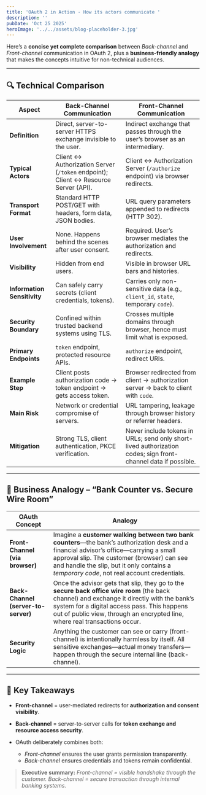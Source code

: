 ```yaml
---
title: 'OAuth 2 in Action - How its actors communicate '
description: ''
pubDate: 'Oct 25 2025'
heroImage: '../../assets/blog-placeholder-3.jpg'
---
```


Here’s a **concise yet complete comparison** between *Back-channel* and *Front-channel* communication in OAuth 2, plus a **business-friendly analogy** that makes the concepts intuitive for non-technical audiences.

---

## 🔍 Technical Comparison

| Aspect                      | **Back-Channel Communication**                                                     | **Front-Channel Communication**                                                                               |
| --------------------------- | ---------------------------------------------------------------------------------- | ------------------------------------------------------------------------------------------------------------- |
| **Definition**              | Direct, server-to-server HTTPS exchange invisible to the user.                     | Indirect exchange that passes through the user’s browser as an intermediary.                                  |
| **Typical Actors**          | Client ↔ Authorization Server (`/token` endpoint); Client ↔ Resource Server (API). | Client ↔ Authorization Server (`/authorize` endpoint) via browser redirects.                                  |
| **Transport Format**        | Standard HTTP POST/GET with headers, form data, JSON bodies.                       | URL query parameters appended to redirects (HTTP 302).                                                        |
| **User Involvement**        | None. Happens behind the scenes after user consent.                                | Required. User’s browser mediates the authorization and redirects.                                            |
| **Visibility**              | Hidden from end users.                                                             | Visible in browser URL bars and histories.                                                                    |
| **Information Sensitivity** | Can safely carry secrets (client credentials, tokens).                             | Carries only non-sensitive data (e.g., `client_id`, `state`, temporary `code`).                               |
| **Security Boundary**       | Confined within trusted backend systems using TLS.                                 | Crosses multiple domains through browser, hence must limit what is exposed.                                   |
| **Primary Endpoints**       | `token` endpoint, protected resource APIs.                                         | `authorize` endpoint, redirect URIs.                                                                          |
| **Example Step**            | Client posts authorization code → token endpoint → gets access token.              | Browser redirected from client → authorization server → back to client with `code`.                           |
| **Main Risk**               | Network or credential compromise of servers.                                       | URL tampering, leakage through browser history or referrer headers.                                           |
| **Mitigation**              | Strong TLS, client authentication, PKCE verification.                              | Never include tokens in URLs; send only short-lived authorization codes; sign front-channel data if possible. |

---

## 💼 Business Analogy – “Bank Counter vs. Secure Wire Room”

| OAuth Concept                       | Analogy                                                                                                                                                                                                                                                                            |
| ----------------------------------- | ---------------------------------------------------------------------------------------------------------------------------------------------------------------------------------------------------------------------------------------------------------------------------------- |
| **Front-Channel (via browser)**     | Imagine a **customer walking between two bank counters**—the bank’s authorization desk and a financial advisor’s office—carrying a small approval slip. The customer (browser) can see and handle the slip, but it only contains a *temporary code*, not real account credentials. |
| **Back-Channel (server-to-server)** | Once the advisor gets that slip, they go to the **secure back office wire room** (the back channel) and exchange it directly with the bank’s system for a digital access pass. This happens out of public view, through an encrypted line, where real transactions occur.          |
| **Security Logic**                  | Anything the customer can see or carry (front-channel) is intentionally harmless by itself. All sensitive exchanges—actual money transfers—happen through the secure internal line (back-channel).                                                                                 |

---

## 🧭 Key Takeaways

* **Front-channel** = user-mediated redirects for **authorization and consent visibility**.
* **Back-channel** = server-to-server calls for **token exchange and resource access security**.
* OAuth deliberately combines both:

  * *Front-channel* ensures the user grants permission transparently.
  * *Back-channel* ensures credentials and tokens remain confidential.

> **Executive summary:**
> *Front-channel = visible handshake through the customer.*
> *Back-channel = secure transaction through internal banking systems.*